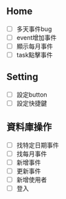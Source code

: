 ## Home
-[ ] 多天事件bug
-[ ] event增加事件
-[ ] 顯示每月事件
-[ ] task點擊事件

## Setting
-[ ] 設定button
-[ ] 設定快捷鍵

## 資料庫操作
-[ ] 找特定日期事件
-[ ] 找每月事件
-[ ] 新增事件
-[ ] 更新事件
-[ ] 新增使用者
-[ ] 登入
